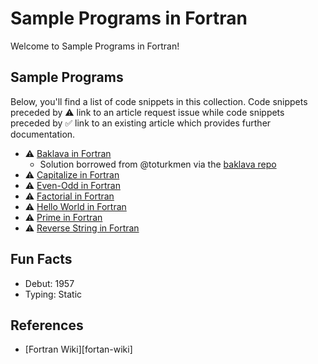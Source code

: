# Sample Programs in Fortran

Welcome to Sample Programs in Fortran!

## Sample Programs

Below, you'll find a list of code snippets in this collection.
Code snippets preceded by :warning: link to an article request 
issue while code snippets preceded by :white_check_mark: link
to an existing article which provides further documentation.

- :warning: [Baklava in Fortran][baklava-article-issue]
  - Solution borrowed from @toturkmen via the [baklava repo][baklava-repo]
- :warning: [Capitalize in Fortran][capitalize-article-issue]
- :warning: [Even-Odd in Fortran][even-odd-article-issue]
- :warning: [Factorial in Fortran][factorial-article-issue]
- :warning: [Hello World in Fortran][hello-world-article-issue]
- :warning: [Prime in Fortran][prime-number-article-issue]
- :warning: [Reverse String in Fortran][reverse-string-article-issue]

## Fun Facts

- Debut: 1957
- Typing: Static

## References

- [Fortran Wiki][fortan-wiki]

[baklava-repo]: https://github.com/toturkmen/baklava
[fortran-wiki]: https://en.wikipedia.org/wiki/Fortran

[baklava-article-issue]: https://github.com/TheRenegadeCoder/sample-programs/issues/427
[capitalize-article-issue]: https://github.com/TheRenegadeCoder/sample-programs-website/issues/386
[even-odd-article-issue]: https://github.com/TheRenegadeCoder/sample-programs-website/issues/388
[factorial-article-issue]: https://github.com/TheRenegadeCoder/sample-programs-website/issues/387
[hello-world-article-issue]: https://github.com/jrg94/sample-programs/issues/73
[prime-number-article-issue]: https://github.com/TheRenegadeCoder/sample-programs-website/issues/397
[reverse-string-article-issue]: https://github.com/TheRenegadeCoder/sample-programs-website/issues/383
